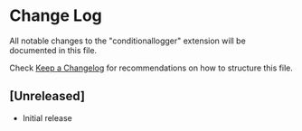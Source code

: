 # Change Log

All notable changes to the "conditionallogger" extension will be documented in this file.

Check [Keep a Changelog](http://keepachangelog.com/) for recommendations on how to structure this file.

## [Unreleased]

- Initial release